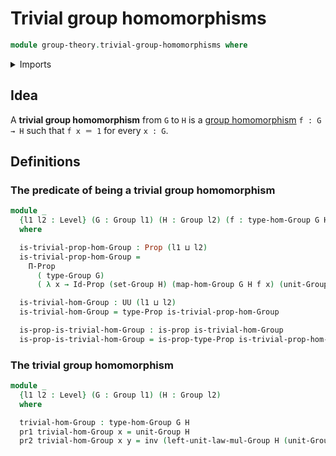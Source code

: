 # Trivial group homomorphisms

```agda
module group-theory.trivial-group-homomorphisms where
```

<details><summary>Imports</summary>

```agda
open import foundation.dependent-pair-types
open import foundation.identity-types
open import foundation.propositions
open import foundation.sets
open import foundation.universe-levels

open import group-theory.groups
open import group-theory.homomorphisms-groups
```

</details>

## Idea

A **trivial group homomorphism** from `G` to `H` is a
[group homomorphism](group-theory.homomorphisms-groups.md) `f : G → H` such that
`f x ＝ 1` for every `x : G`.

## Definitions

### The predicate of being a trivial group homomorphism

```agda
module _
  {l1 l2 : Level} (G : Group l1) (H : Group l2) (f : type-hom-Group G H)
  where

  is-trivial-prop-hom-Group : Prop (l1 ⊔ l2)
  is-trivial-prop-hom-Group =
    Π-Prop
      ( type-Group G)
      ( λ x → Id-Prop (set-Group H) (map-hom-Group G H f x) (unit-Group H))

  is-trivial-hom-Group : UU (l1 ⊔ l2)
  is-trivial-hom-Group = type-Prop is-trivial-prop-hom-Group

  is-prop-is-trivial-hom-Group : is-prop is-trivial-hom-Group
  is-prop-is-trivial-hom-Group = is-prop-type-Prop is-trivial-prop-hom-Group
```

### The trivial group homomorphism

```agda
module _
  {l1 l2 : Level} (G : Group l1) (H : Group l2)
  where

  trivial-hom-Group : type-hom-Group G H
  pr1 trivial-hom-Group x = unit-Group H
  pr2 trivial-hom-Group x y = inv (left-unit-law-mul-Group H (unit-Group H))
```
